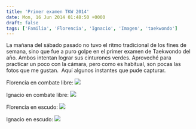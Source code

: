 ```yaml
---
title: 'Primer examen TKW 2014'
date: Mon, 16 Jun 2014 01:48:50 +0000
draft: false
tags: ['Familia', 'Florencia', 'Ignacio', 'Imagen', 'taekwondo']
---
```


La mañana del sábado pasado no tuvo el ritmo tradicional de los fines de semana, sino que fue a puro golpe en el primer examen de Taekwondo del año. Ambos intentan lograr sus cinturones verdes. Aproveché para practicar un poco con la cámara, pero como es habitual, son pocas las fotos que me gustan.  Aquí algunos instantes que pude capturar. 


Florencia en combate libre:
[![](https://farm4.staticflickr.com/3869/14452444493_afa8c0b7c3_z.jpg)](https://flic.kr/p/o27yet)

Ignacio en combate libre:
[![](https://farm6.staticflickr.com/5569/14430967762_d1b707eb80_z.jpg)](https://flic.kr/p/nZdtX1) 

Florencia en escudo:
[![](https://farm3.staticflickr.com/2920/14430957382_11934c6f1f_z.jpg)](https://flic.kr/p/nZdqS3)

Ignacio en escudo:
[![](https://farm6.staticflickr.com/5153/14432270155_bd4b19ffc1_z.jpg)](https://flic.kr/p/nZka74) 
